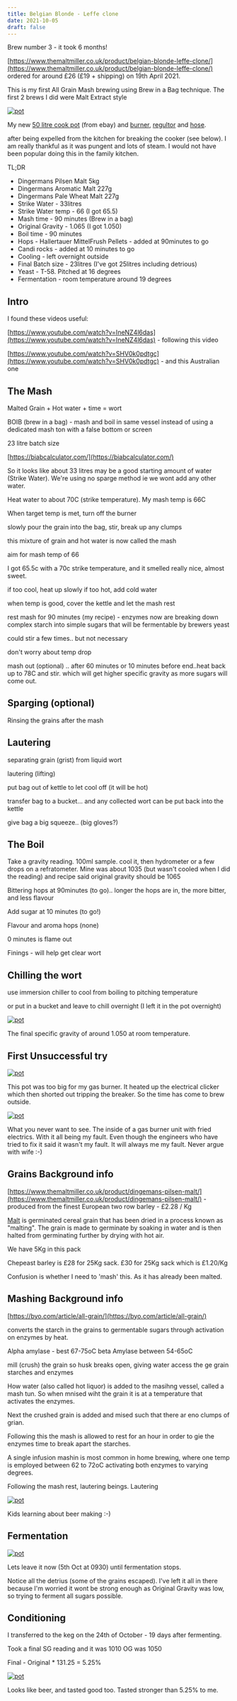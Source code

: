 ```yaml
---
title: Belgian Blonde - Leffe clone
date: 2021-10-05
draft: false 
---
```


Brew number 3 - it took 6 months!

[https://www.themaltmiller.co.uk/product/belgian-blonde-leffe-clone/](https://www.themaltmiller.co.uk/product/belgian-blonde-leffe-clone/) ordered for around £26 (£19 + shipping) on 19th April 2021.

This is my first All Grain Mash brewing using Brew in a Bag technique. The first 2 brews I did were Malt Extract style

[![pot](/images/2021-05-24/outside.jpg "pot")](/images/2021-05-24/outside.jpg)

My new [50 litre cook pot](https://www.nisbets.co.uk/matfer-bourgeat-excellence-stockpot-50ltr/k774) (from ebay) and [burner](https://www.themaltmiller.co.uk/product/7-5kw-gas-burner-and-stand/), [regultor](https://www.themaltmiller.co.uk/product/37-mbar-low-pressure-screw-in-propane-gas-regulator/) and [hose](https://www.themaltmiller.co.uk/product/8-3mm-lpg-high-pressure-gas-hose/). 

 after being expelled from the kitchen for breaking the cooker (see below). I am really thankful as it was pungent and lots of steam. I would not have been popular doing this in the family kitchen.

TL;DR

- Dingermans Pilsen Malt 5kg
- Dingermans Aromatic Malt 227g
- Dingermans Pale Wheat Malt 227g
- Strike Water - 33litres
- Strike Water temp - 66 (I got 65.5)
- Mash time - 90 minutes (Brew in a bag)
- Original Gravity - 1.065 (I got 1.050)
- Boil time - 90 minutes
- Hops - Hallertauer MittelFrush Pellets - added at 90minutes to go
- Candi rocks - added at 10 minutes to go
- Cooling - left overnight outside
- Final Batch size - 23litres (I've got 25litres including detrious)
- Yeast - T-58. Pitched at 16 degrees
- Fermentation - room temperature around 19 degrees


## Intro

I found these videos useful:

[https://www.youtube.com/watch?v=IneNZ4l6das](https://www.youtube.com/watch?v=IneNZ4l6das) - following this video

[https://www.youtube.com/watch?v=SHV0k0pdtgc](https://www.youtube.com/watch?v=SHV0k0pdtgc) - and this Australian one

## The Mash

Malted Grain + Hot water + time = wort

BOIB (brew in a bag) - mash and boil in same vessel instead of using a dedicated mash ton with a false bottom or screen

23 litre batch size

[https://biabcalculator.com/](https://biabcalculator.com/)

So it looks like about 33 litres may be a good starting amount of water (Strike Water). We're using no sparge method ie we wont add any other water.

Heat water to about 70C (strike temperature). My mash temp is 66C 

When target temp is met, turn off the burner

slowly pour the grain into the bag, stir, break up any clumps

this mixture of grain and hot water is now called the mash

aim for mash temp of 66

I got 65.5c with a 70c strike temperature, and it smelled really nice, almost sweet.

if too cool, heat up slowly
if too hot, add cold water

when temp is good, cover the kettle and let the mash rest
 
rest mash for 90 minutes (my recipe) - enzymes now are breaking down complex starch into simple sugars that will be fermentable by brewers yeast

could stir a few times.. but not necessary

don't worry about temp drop

mash out (optional) .. after 60 minutes or 10 minutes before end..heat back up to 78C and stir. which will get higher specific gravity as more sugars will come out.

## Sparging (optional) 

Rinsing the grains after the mash

## Lautering

separating grain (grist) from liquid wort

lautering (lifting)

put bag out of kettle to let cool off (it will be hot)

transfer bag to a bucket... and any collected wort can be put back into the kettle

give bag a big squeeze.. (big gloves?)


## The Boil

Take a gravity reading. 100ml sample. cool it, then hydrometer or a few drops on a refratometer.
Mine was about 1035 (but wasn't cooled when I did the reading) and recipe said original gravity should be 1065

Bittering hops at 90minutes (to go).. longer the hops are in, the more bitter, and less flavour

Add sugar at 10 minutes (to go!)

Flavour and aroma hops (none)

0 minutes is flame out

Finings - will help get clear wort

## Chilling the wort

use immersion chiller to cool from boiling to pitching temperature

or put in a bucket and leave to chill overnight (I left it in the pot overnight)

[![pot](/images/2021-05-24/sg.jpg "pot")](/images/2021-05-24/sg.jpg)

The final specific gravity of around 1.050 at room temperature.

## First Unsuccessful try

[![pot](/images/2021-05-24/pot.jpg "pot")](/images/2021-05-24/pot.jpg)

This pot was too big for my gas burner. It heated up the electrical clicker which then shorted out tripping the breaker. So the time has come to brew outside.

[![pot](/images/2021-05-24/wiring.jpg "pot")](/images/2021-05-24/wiring.jpg)

What you never want to see. The inside of a gas burner unit with fried electrics. With it all being my fault. Even though the engineers who have tried to fix it said it wasn't my fault. It will always me my fault. Never argue with wife :-)

## Grains Background info

[https://www.themaltmiller.co.uk/product/dingemans-pilsen-malt/](https://www.themaltmiller.co.uk/product/dingemans-pilsen-malt/) - produced from the finest European two row barley - £2.28 / Kg

[Malt](https://en.wikipedia.org/wiki/Malt) is germinated cereal grain that has been dried in a process known as "malting". The grain is made to germinate by soaking in water and is then halted from germinating further by drying with hot air.

We have 5Kg in this pack

Chepeast barley is £28 for 25Kg sack. £30 for 25Kg sack which is £1.20/Kg

Confusion is whether I need to 'mash' this. As it has already been malted.

## Mashing Background info

[https://byo.com/article/all-grain/](https://byo.com/article/all-grain/)

 converts the starch in the grains to germentable sugars through activation on enzymes by heat.

 Alpha amylase - best 67-75oC
 beta Amylase between 54-65oC


 mill (crush) the grain so husk breaks open, giving water access the ge grain starches and enzymes

 How water (also called hot liquor) is added to the masihng vessel, called a mash tun. So when mnised wiht the grain it is at a temperature that activates the enzymes.

 Next the crushed grain is added and mised such that there ar eno clumps of grian.

 Following this the mash is allowed to rest for an hour in order to gie the enzymes time to break apart the starches.


 A single infusion mashin is most common in home brewing, where one temp is employed between 62 to 72oC activating both enzymes to varying degrees.

 Following the mash rest, lautering beings. Lautering

[![pot](/images/2021-05-24/play.jpg "pot")](/images/2021-05-24/play.jpg)

Kids learning about beer making :-)

## Fermentation

[![pot](/images/2021-05-24/ferment.jpg "pot")](/images/2021-05-24/ferment.jpg)

Lets leave it now (5th Oct at 0930) until fermentation stops.

Notice all the detrius (some of the grains escaped). I've left it all in there because I'm worried it wont be strong enough as Original Gravity was low, so trying to ferment all sugars possible.

## Conditioning

I transferred to the keg on the 24th of October - 19 days after fermenting.

Took a final SG reading and it was 1010
OG was 1050

Final - Original * 131.25 = 5.25%

[![pot](/images/2021-05-24/sg2.jpg "sg")](/images/2021-05-24/sg2.jpg)

Looks like beer, and tasted good too. Tasted stronger than 5.25% to me.